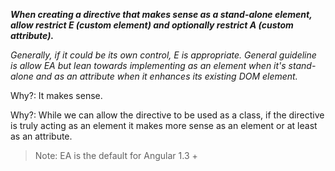 _**When creating a directive that makes sense as a stand-alone element, allow restrict E (custom element) and
 optionally restrict A (custom attribute).**_
  
_Generally, if it could be its own control, E is appropriate. General guideline is allow EA but lean towards
 implementing as an element when it's stand-alone and as an attribute when it enhances its existing DOM element._

Why?: It makes sense.

Why?: While we can allow the directive to be used as a class, if the directive is truly acting as an element it makes
 more sense as an element or at least as an attribute.

> Note: EA is the default for Angular 1.3 +